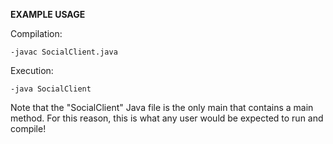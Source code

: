 **EXAMPLE USAGE**

Compilation: 

    -javac SocialClient.java

Execution: 

    -java SocialClient


Note that the "SocialClient" Java file is the only main that contains a main method. For this reason, this is what any user would be expected to run and compile!